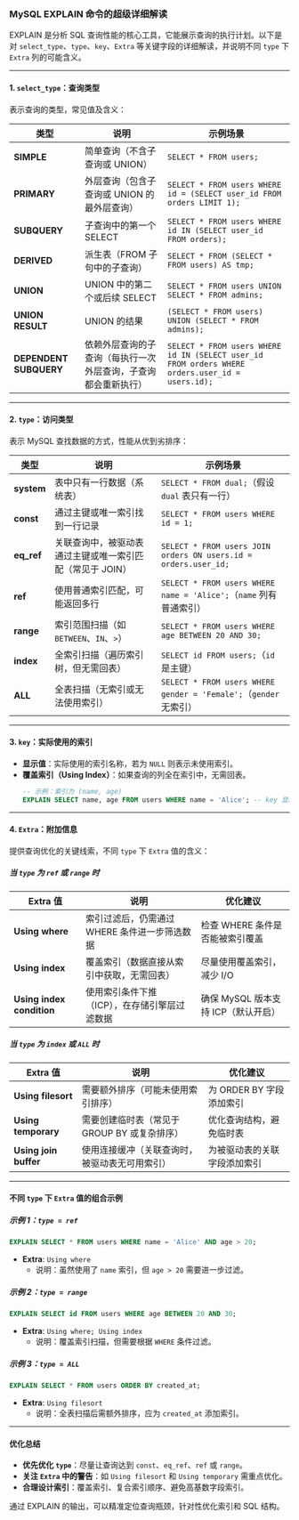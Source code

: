 ### MySQL EXPLAIN 命令的超级详细解读

EXPLAIN 是分析 SQL 查询性能的核心工具，它能展示查询的执行计划。以下是对 `select_type`、`type`、`key`、`Extra` 等关键字段的详细解读，并说明不同 `type` 下 `Extra` 列的可能含义。

---

#### **1. `select_type`：查询类型**
表示查询的类型，常见值及含义：

| 类型                | 说明                                                                 | 示例场景                                                                 |
|---------------------|----------------------------------------------------------------------|--------------------------------------------------------------------------|
| **SIMPLE**          | 简单查询（不含子查询或 UNION）                                         | `SELECT * FROM users;`                                                   |
| **PRIMARY**         | 外层查询（包含子查询或 UNION 的最外层查询）                            | `SELECT * FROM users WHERE id = (SELECT user_id FROM orders LIMIT 1);`   |
| **SUBQUERY**        | 子查询中的第一个 SELECT                                               | `SELECT * FROM users WHERE id IN (SELECT user_id FROM orders);`          |
| **DERIVED**         | 派生表（FROM 子句中的子查询）                                          | `SELECT * FROM (SELECT * FROM users) AS tmp;`                            |
| **UNION**           | UNION 中的第二个或后续 SELECT                                         | `SELECT * FROM users UNION SELECT * FROM admins;`                        |
| **UNION RESULT**    | UNION 的结果                                                         | `(SELECT * FROM users) UNION (SELECT * FROM admins);`                    |
| **DEPENDENT SUBQUERY** | 依赖外层查询的子查询（每执行一次外层查询，子查询都会重新执行）        | `SELECT * FROM users WHERE id IN (SELECT user_id FROM orders WHERE orders.user_id = users.id);` |

---

#### **2. `type`：访问类型**
表示 MySQL 查找数据的方式，性能从优到劣排序：

| 类型           | 说明                                                                 | 示例场景                                                                 |
|----------------|----------------------------------------------------------------------|--------------------------------------------------------------------------|
| **system**     | 表中只有一行数据（系统表）                                           | `SELECT * FROM dual;`（假设 `dual` 表只有一行）                          |
| **const**      | 通过主键或唯一索引找到一行记录                                       | `SELECT * FROM users WHERE id = 1;`                                      |
| **eq_ref**     | 关联查询中，被驱动表通过主键或唯一索引匹配（常见于 JOIN）             | `SELECT * FROM users JOIN orders ON users.id = orders.user_id;`          |
| **ref**        | 使用普通索引匹配，可能返回多行                                       | `SELECT * FROM users WHERE name = 'Alice';`（`name` 列有普通索引）       |
| **range**      | 索引范围扫描（如 `BETWEEN`、`IN`、`>`）                              | `SELECT * FROM users WHERE age BETWEEN 20 AND 30;`                       |
| **index**      | 全索引扫描（遍历索引树，但无需回表）                                 | `SELECT id FROM users;`（`id` 是主键）                                   |
| **ALL**        | 全表扫描（无索引或无法使用索引）                                     | `SELECT * FROM users WHERE gender = 'Female';`（`gender` 无索引）       |

---

#### **3. `key`：实际使用的索引**
- **显示值**：实际使用的索引名称，若为 `NULL` 则表示未使用索引。
- **覆盖索引（Using Index）**：如果查询的列全在索引中，无需回表。
  ```sql
  -- 示例：索引为 (name, age)
  EXPLAIN SELECT name, age FROM users WHERE name = 'Alice'; -- key 显示索引名，Extra 显示 Using index
  ```

---

#### **4. `Extra`：附加信息**
提供查询优化的关键线索，不同 `type` 下 `Extra` 值的含义：

##### **当 `type` 为 `ref` 或 `range` 时**
| Extra 值           | 说明                                                                 | 优化建议                                                                 |
|---------------------|----------------------------------------------------------------------|--------------------------------------------------------------------------|
| **Using where**     | 索引过滤后，仍需通过 WHERE 条件进一步筛选数据                         | 检查 WHERE 条件是否能被索引覆盖                                           |
| **Using index**     | 覆盖索引（数据直接从索引中获取，无需回表）                           | 尽量使用覆盖索引，减少 I/O                                                |
| **Using index condition** | 使用索引条件下推（ICP），在存储引擎层过滤数据                      | 确保 MySQL 版本支持 ICP（默认开启）                                      |

##### **当 `type` 为 `index` 或 `ALL` 时**
| Extra 值              | 说明                                                                 | 优化建议                                                                 |
|------------------------|----------------------------------------------------------------------|--------------------------------------------------------------------------|
| **Using filesort**     | 需要额外排序（可能未使用索引排序）                                   | 为 ORDER BY 字段添加索引                                                 |
| **Using temporary**    | 需要创建临时表（常见于 GROUP BY 或复杂排序）                         | 优化查询结构，避免临时表                                                 |
| **Using join buffer**  | 使用连接缓冲（关联查询时，被驱动表无可用索引）                       | 为被驱动表的关联字段添加索引                                             |

---

#### **不同 `type` 下 `Extra` 值的组合示例**

##### **示例 1：`type = ref`**
```sql
EXPLAIN SELECT * FROM users WHERE name = 'Alice' AND age > 20;
```
- **Extra**: `Using where`
  - 说明：虽然使用了 `name` 索引，但 `age > 20` 需要进一步过滤。

##### **示例 2：`type = range`**
```sql
EXPLAIN SELECT id FROM users WHERE age BETWEEN 20 AND 30;
```
- **Extra**: `Using where; Using index`
  - 说明：覆盖索引扫描，但需要根据 `WHERE` 条件过滤。

##### **示例 3：`type = ALL`**
```sql
EXPLAIN SELECT * FROM users ORDER BY created_at;
```
- **Extra**: `Using filesort`
  - 说明：全表扫描后需额外排序，应为 `created_at` 添加索引。

---

#### **优化总结**
- **优先优化 `type`**：尽量让查询达到 `const`、`eq_ref`、`ref` 或 `range`。
- **关注 `Extra` 中的警告**：如 `Using filesort` 和 `Using temporary` 需重点优化。
- **合理设计索引**：覆盖索引、复合索引顺序、避免高基数字段索引。

通过 EXPLAIN 的输出，可以精准定位查询瓶颈，针对性优化索引和 SQL 结构。